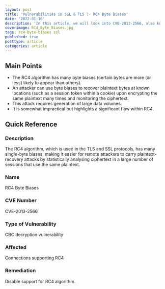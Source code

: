 ```yaml
---
layout: post
title: 'Vulnerabilities in SSL & TLS :- RC4 Byte Biases'
date: '2022-01-16'
description: 'In this article, we will look into CVE-2013-2566, also known as RC4 Byte Biases. The RC4 algorithm, which is used in the TLS and SSL protocols, has many single-byte biases, making it easier for remote attackers to carry plaintext-recovery attacks by statistically analysing ciphertext in a large number of sessions that use the same plaintext.'
coverimage: RC4_Byte_Biases.jpg
tags: rc4-byte-biases ssl
published: true
posttype: article
categories: article
---
```

## Main Points

- The RC4 algorithm has many byte biases (certain bytes are more (or less) likely to appear than others).
- An attacker can use byte biases to recover plaintext bytes at known locations (such as a session token within a cookie) upon encrypting the same plaintext many times and monitoring the ciphertext.
- This attack requires generation of large data volumes.
- It is somewhat impractical but highlights a significant flaw within RC4.

## Quick Reference

### Description

The RC4 algorithm, which is used in the TLS and SSL protocols, has many single-byte biases, making it easier for remote attackers to carry plaintext-recovery attacks by statistically analysing ciphertext in a large number of sessions that use the same plaintext.

### Name

RC4 Byte Biases

### CVE Number

CVE-2013-2566

### Type of Vulnerability

CBC decryption vulnerability

### Affected

Connections supporting RC4

### Remediation

Disable support for RC4 algorithm.